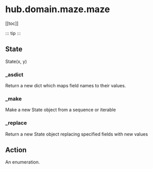 # hub.domain.maze.maze

[[toc]]

::: tip
<skdecide-summary></skdecide-summary>
:::

## State

State(x, y)

### \_asdict <Badge text="State" type="tip"/>

<skdecide-signature name= "_asdict" :sig="{'params': [{'name': 'self'}]}"></skdecide-signature>

Return a new dict which maps field names to their values.

### \_make <Badge text="State" type="tip"/>

<skdecide-signature name= "_make" :sig="{'params': [{'name': 'iterable'}]}"></skdecide-signature>

Make a new State object from a sequence or iterable

### \_replace <Badge text="State" type="tip"/>

<skdecide-signature name= "_replace" :sig="{'params': [{'name': 'self'}, {'name': 'kwds'}]}"></skdecide-signature>

Return a new State object replacing specified fields with new values

## Action

An enumeration.

